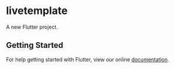 # livetemplate

A new Flutter project.

## Getting Started

For help getting started with Flutter, view our online
[documentation](https://flutter.io/).

